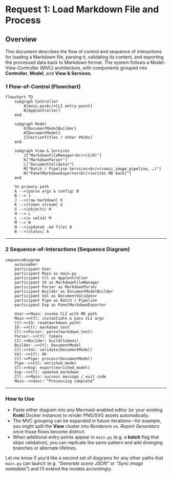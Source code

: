 # Request 1: Load Markdown File and Process

## Overview

This document describes the flow of control and sequence of interactions for loading a Markdown file, parsing it, validating its content, and exporting the processed data back to Markdown format. The system follows a Model-View-Controller (MVC) architecture, with components grouped into **Controller**, **Model**, and **View & Services**.

### 1 ️Flow-of-Control (Flowchart)

```mermaid
flowchart TD
    subgraph Controller
        A[main.py<br/>CLI entry-point]
        B[AppController]
    end

    subgraph Model
        G[DocumentModelBuilder]
        H[DocumentModel]
        I[SectionTitles / other POJOs]
    end

    subgraph View & Services
        J["MarkdownFileManager<br/>(I/O)"]
        K["MarkdownParser"]
        L["DocumentValidator"]
        M["Batch / Pipeline Services<br/>(comic_image_pipeline, …)"]
        N["PanelMarkdownExporter<br/>(writes MD back)"]
    end

    %% primary path
    A -->|parse args & config| B
    B --> J
    J -->|raw markdown| K
    K -->|token stream| G
    G -->|objects| H
    H --> L
    L -->|✔ valid| M
    M --> N
    N -->|updated .md file| B
    B -->|status| A
```

---

### 2 ️Sequence-of-Interactions (Sequence Diagram)

```mermaid
sequenceDiagram
    autonumber
    participant User
    participant Main as main.py
    participant Ctl as AppController
    participant IO as MarkdownFileManager
    participant Parser as MarkdownParser
    participant Builder as DocumentModelBuilder
    participant Val as DocumentValidator
    participant Pipe as Batch / Pipeline
    participant Exp as PanelMarkdownExporter

    User->>Main: invoke CLI with MD path
    Main->>Ctl: instantiate & pass CLI args
    Ctl->>IO: read(markdown_path)
    IO-->>Ctl: markdown_text
    Ctl->>Parser: parse(markdown_text)
    Parser-->>Ctl: tokens
    Ctl->>Builder: build(tokens)
    Builder-->>Ctl: DocumentModel
    Ctl->>Val: validate(DocumentModel)
    Val-->>Ctl: OK
    Ctl->>Pipe: process(DocumentModel)
    Pipe-->>Ctl: enriched_model
    Ctl->>Exp: export(enriched_model)
    Exp-->>Ctl: updated_markdown
    Ctl-->>Main: success message / exit code
    Main-->>User: “Processing complete”
```

---

### How to Use

* Paste either diagram into any Mermaid-enabled editor (or your existing **Kroki** Docker instance) to render PNG/SVG assets automatically.
* The MVC grouping can be expanded in future iterations—for example, you might split the **View** cluster into *Renderers* vs. *Report Generators* once those flows become distinct.
* When additional entry points appear in `main.py` (e.g. a **batch** flag that skips validation), you can replicate the same pattern and add diverging branches or alternate lifelines.

Let me know if you’d like a second set of diagrams for any other paths that `main.py` can launch (e.g. *“Generate scene JSON”* or *“Sync image metadata”*) and I’ll extend the models accordingly.
